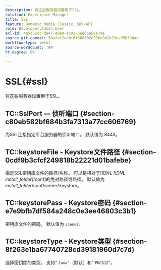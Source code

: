 ```yaml
---
description: 将这些服务器设置用于SSL。
solution: Experience Manager
title: SSL
feature: Dynamic Media Classic，SDK/API
role: Developer,Admin,User
exl-id: 4a5c52cc-de47-48e0-ac92-6ee66a58a7ea
source-git-commit: 38afaf2ed0f01868f02e236e941b23eed5b790aa
workflow-type: tm+mt
source-wordcount: '94'
ht-degree: 6%

---
```


# SSL{#ssl}

将这些服务器设置用于SSL。

## TC::SslPort — 侦听端口 {#section-c80eb582bf684b3fa7313a77cc606769}

为SSL连接指定平台服务器的侦听端口。 默认值为 8443。

## TC::keystoreFile - Keystore文件路径 {#section-0cdf9b3cfcf249818b22221d01bafebe}

指定SSL密钥库文件的路径/名称。 可以是相对于[!DNL *[!DNL install_folder]*/conf]的绝对路径或路径。 默认值为&#x200B;*install_folder*/conf/scene7keystore。

## TC::keystorePass - Keystore密码 {#section-e7e9bfb7df584a248c0e3ee46803c3b1}

密钥库文件的密码。 默认值为 `scene7`.

## TC::keystoreType - Keystore类型 {#section-8f263e1ba67740728cd39181960d7c7d}

选择密钥库的类型。 支持“ `Java'`（默认）和“ `PKCS12`”。
